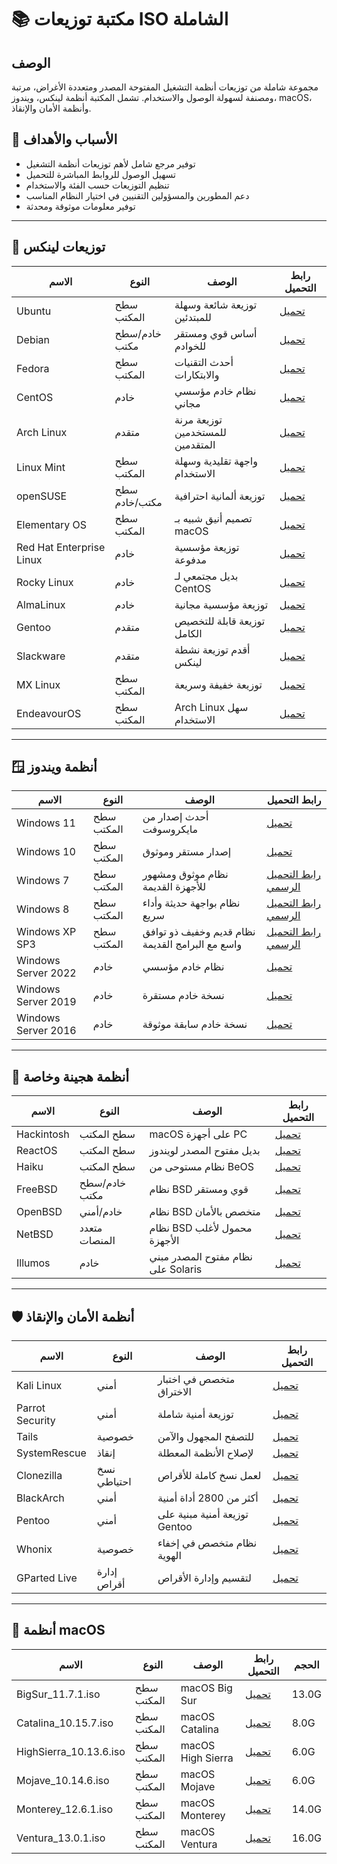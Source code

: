 #  📚 مكتبة توزيعات ISO الشاملة
##  الوصف
مجموعة شاملة من توزيعات أنظمة التشغيل المفتوحة المصدر ومتعددة الأغراض، مرتبة ومصنفة لسهولة الوصول والاستخدام. تشمل المكتبة أنظمة لينكس، ويندوز، macOS، وأنظمة الأمان والإنقاذ.
##  🎯 الأسباب والأهداف
-  توفير مرجع شامل لأهم توزيعات أنظمة التشغيل
-  تسهيل الوصول للروابط المباشرة للتحميل
-  تنظيم التوزيعات حسب الفئة والاستخدام
-  دعم المطورين والمسؤولين التقنيين في اختيار النظام المناسب
-  توفير معلومات موثوقة ومحدثة
---
##  🐧 توزيعات لينكس
| الاسم | النوع | الوصف | رابط التحميل |
|-------|--------|--------|---------------|
| Ubuntu | سطح المكتب | توزيعة شائعة وسهلة للمبتدئين |  [ تحميل ]( https://ubuntu.com/download )  |
| Debian | خادم/سطح مكتب | أساس قوي ومستقر للخوادم |  [ تحميل ]( https://www.debian.org/download )  |
| Fedora | سطح المكتب | أحدث التقنيات والابتكارات |  [ تحميل ]( https://getfedora.org/workstation/ )  |
| CentOS | خادم | نظام خادم مؤسسي مجاني |  [ تحميل ]( https://www.centos.org/download/ )  |
| Arch Linux | متقدم | توزيعة مرنة للمستخدمين المتقدمين |  [ تحميل ]( https://archlinux.org/download/ )  |
| Linux Mint | سطح المكتب | واجهة تقليدية وسهلة الاستخدام |  [ تحميل ]( https://www.linuxmint.com/download.php )  |
| openSUSE | سطح مكتب/خادم | توزيعة ألمانية احترافية |  [ تحميل ]( https://www.opensuse.org/download/ )  |
| Elementary OS | سطح المكتب | تصميم أنيق شبيه بـ macOS |  [ تحميل ]( https://elementary.io/ )  |
| Red Hat Enterprise Linux | خادم | توزيعة مؤسسية مدفوعة |  [ تحميل ]( https://www.redhat.com/en/technologies/linux-platforms/enterprise-linux )  |
| Rocky Linux | خادم | بديل مجتمعي لـ CentOS |  [ تحميل ]( https://rockylinux.org/download )  |
| AlmaLinux | خادم | توزيعة مؤسسية مجانية |  [ تحميل ]( https://almalinux.org/get-almalinux/ )  |
| Gentoo | متقدم | توزيعة قابلة للتخصيص الكامل |  [ تحميل ]( https://www.gentoo.org/downloads/ )  |
| Slackware | متقدم | أقدم توزيعة نشطة لينكس |  [ تحميل ]( http://www.slackware.com/getslack/ )  |
| MX Linux | سطح المكتب | توزيعة خفيفة وسريعة |  [ تحميل ]( https://mxlinux.org/download-links/ )  |
| EndeavourOS | سطح المكتب | Arch Linux سهل الاستخدام |  [ تحميل ]( https://endeavouros.com/download/ )  |
---
##  🪟 أنظمة ويندوز
| الاسم | النوع | الوصف | رابط التحميل |
|-------|--------|--------|---------------|
| Windows 11 | سطح المكتب | أحدث إصدار من مايكروسوفت |  [ تحميل ]( https://www.microsoft.com/software-download/windows11 )  |
| Windows 10 | سطح المكتب | إصدار مستقر وموثوق |  [ تحميل ]( https://www.microsoft.com/software-download/windows10 )  |
| Windows 7 | سطح المكتب | نظام موثوق ومشهور للأجهزة القديمة |  [ رابط التحميل الرسمي ]( https://windows-7-sp1.ar.uptodown.com/windows )  |
| Windows 8 | سطح المكتب | نظام بواجهة حديثة وأداء سريع |  [ رابط التحميل الرسمي ]( https://www.geekarabi.com/download-windows-8/ )  |
| Windows XP SP3 | سطح المكتب | نظام قديم وخفيف ذو توافق واسع مع البرامج القديمة |  [ رابط التحميل الرسمي ]( https://www.ztech2you.com/2017/08/download-windows-xp-sp3-iso.html )  |
| Windows Server 2022 | خادم | نظام خادم مؤسسي |  [ تحميل ]( https://www.microsoft.com/evalcenter/evaluate-windows-server-2022 )  |
| Windows Server 2019 | خادم | نسخة خادم مستقرة |  [ تحميل ]( https://www.microsoft.com/evalcenter/evaluate-windows-server-2019 )  |
| Windows Server 2016 | خادم | نسخة خادم سابقة موثوقة |  [ تحميل ]( https://www.microsoft.com/evalcenter/evaluate-windows-server-2016 )  |
---
##  🔗 أنظمة هجينة وخاصة
| الاسم | النوع | الوصف | رابط التحميل |
|-------|--------|--------|---------------|
| Hackintosh | سطح المكتب | macOS على أجهزة PC |  [ تحميل ]( https://dortania.github.io/OpenCore-Install-Guide/ )  |
| ReactOS | سطح المكتب | بديل مفتوح المصدر لويندوز |  [ تحميل ]( https://reactos.org/download/ )  |
| Haiku | سطح المكتب | نظام مستوحى من BeOS |  [ تحميل ]( https://www.haiku-os.org/get-haiku/ )  |
| FreeBSD | خادم/سطح مكتب | نظام BSD قوي ومستقر |  [ تحميل ]( https://www.freebsd.org/where/ )  |
| OpenBSD | خادم/أمني | نظام BSD متخصص بالأمان |  [ تحميل ]( https://www.openbsd.org/faq/faq4.html )  |
| NetBSD | متعدد المنصات | نظام BSD محمول لأغلب الأجهزة |  [ تحميل ]( https://www.netbsd.org/releases/ )  |
| Illumos | خادم | نظام مفتوح المصدر مبني على Solaris |  [ تحميل ]( https://www.illumos.org/downloads/ )  |
---
##  🛡️ أنظمة الأمان والإنقاذ
| الاسم | النوع | الوصف | رابط التحميل |
|-------|--------|--------|---------------|
| Kali Linux | أمني | متخصص في اختبار الاختراق |  [ تحميل ]( https://www.kali.org/get-kali/ )  |
| Parrot Security | أمني | توزيعة أمنية شاملة |  [ تحميل ]( https://www.parrotsec.org/download/ )  |
| Tails | خصوصية | للتصفح المجهول والآمن |  [ تحميل ]( https://tails.boum.org/install/ )  |
| SystemRescue | إنقاذ | لإصلاح الأنظمة المعطلة |  [ تحميل ]( https://www.system-rescue.org/download/ )  |
| Clonezilla | نسخ احتياطي | لعمل نسخ كاملة للأقراص |  [ تحميل ]( https://clonezilla.org/downloads.php )  |
| BlackArch | أمني | أكثر من 2800 أداة أمنية |  [ تحميل ]( https://blackarch.org/downloads.html )  |
| Pentoo | أمني | توزيعة أمنية مبنية على Gentoo |  [ تحميل ]( https://www.pentoo.ch/download/ )  |
| Whonix | خصوصية | نظام متخصص في إخفاء الهوية |  [ تحميل ]( https://www.whonix.org/wiki/Download )  |
| GParted Live | إدارة أقراص | لتقسيم وإدارة الأقراص |  [ تحميل ]( https://gparted.org/download.php )  |
---
##  🍎 أنظمة macOS
| الاسم | النوع | الوصف | رابط التحميل | الحجم |
|-------|--------|--------|---------------|-------|
| BigSur_11.7.1.iso | سطح المكتب | macOS Big Sur | [ تحميل ]( https://archive.org/details/macos_iso ) | 13.0G |
| Catalina_10.15.7.iso | سطح المكتب | macOS Catalina | [ تحميل ]( https://archive.org/details/macos_iso ) | 8.0G |
| HighSierra_10.13.6.iso | سطح المكتب | macOS High Sierra | [ تحميل ]( https://archive.org/details/macos_iso ) | 6.0G |
| Mojave_10.14.6.iso | سطح المكتب | macOS Mojave | [ تحميل ]( https://archive.org/details/macos_iso ) | 6.0G |
| Monterey_12.6.1.iso | سطح المكتب | macOS Monterey | [ تحميل ]( https://archive.org/details/macos_iso ) | 14.0G |
| Ventura_13.0.1.iso | سطح المكتب | macOS Ventura | [ تحميل ]( https://archive.org/details/macos_iso ) | 16.0G |
